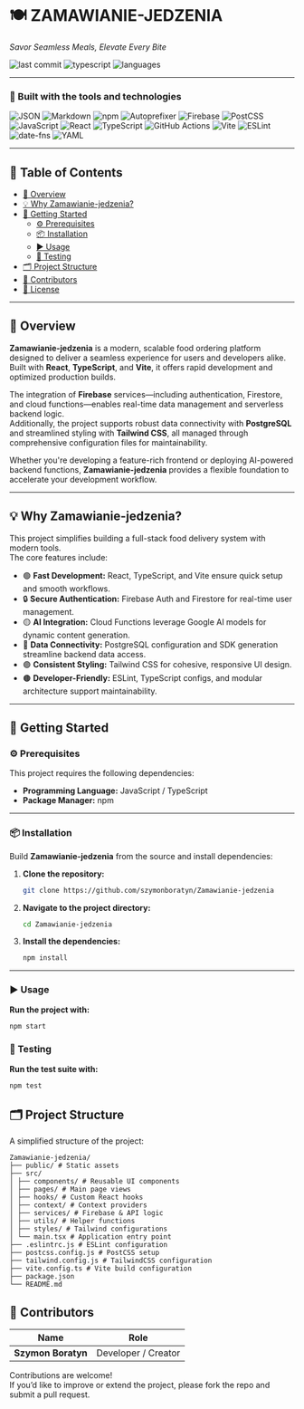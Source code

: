 # 🍽️ ZAMAWIANIE-JEDZENIA

*Savor Seamless Meals, Elevate Every Bite*

![last commit](https://img.shields.io/github/last-commit/szymonboratyn/Zamawianie-jedzenia?color=blue&label=last%20commit)
![typescript](https://img.shields.io/badge/typescript-94.9%25-blue)
![languages](https://img.shields.io/github/languages/count/szymonboratyn/Zamawianie-jedzenia)

---

### 🧰 Built with the tools and technologies

![JSON](https://img.shields.io/badge/JSON-black?logo=json&logoColor=white)
![Markdown](https://img.shields.io/badge/Markdown-000000?logo=markdown&logoColor=white)
![npm](https://img.shields.io/badge/npm-CB3837?logo=npm&logoColor=white)
![Autoprefixer](https://img.shields.io/badge/Autoprefixer-DD3735?logo=autoprefixer&logoColor=white)
![Firebase](https://img.shields.io/badge/Firebase-FFCA28?logo=firebase&logoColor=black)
![PostCSS](https://img.shields.io/badge/PostCSS-DD3A0A?logo=postcss&logoColor=white)
![JavaScript](https://img.shields.io/badge/JavaScript-F7DF1E?logo=javascript&logoColor=black)
![React](https://img.shields.io/badge/React-20232A?logo=react&logoColor=61DAFB)
![TypeScript](https://img.shields.io/badge/TypeScript-007ACC?logo=typescript&logoColor=white)
![GitHub Actions](https://img.shields.io/badge/GitHub%20Actions-2088FF?logo=githubactions&logoColor=white)
![Vite](https://img.shields.io/badge/Vite-646CFF?logo=vite&logoColor=white)
![ESLint](https://img.shields.io/badge/ESLint-4B32C3?logo=eslint&logoColor=white)
![date-fns](https://img.shields.io/badge/date--fns-770C56)
![YAML](https://img.shields.io/badge/YAML-CB171E?logo=yaml&logoColor=white)

---

## 📑 Table of Contents

- [🧩 Overview](#-overview)
- [💡 Why Zamawianie-jedzenia?](#-why-zamawianie-jedzenia)
- [🚀 Getting Started](#-getting-started)
  - [⚙️ Prerequisites](#️-prerequisites)
  - [📦 Installation](#-installation)
  - [▶️ Usage](#️-usage)
  - [🧪 Testing](#-testing)
- [🗂️ Project Structure](#️-project-structure)
- [👥 Contributors](#-contributors)
- [📄 License](#-license)

---

## 🧩 Overview

**Zamawianie-jedzenia** is a modern, scalable food ordering platform designed to deliver a seamless experience for users and developers alike.  
Built with **React**, **TypeScript**, and **Vite**, it offers rapid development and optimized production builds.  

The integration of **Firebase** services—including authentication, Firestore, and cloud functions—enables real-time data management and serverless backend logic.  
Additionally, the project supports robust data connectivity with **PostgreSQL** and streamlined styling with **Tailwind CSS**, all managed through comprehensive configuration files for maintainability.

Whether you're developing a feature-rich frontend or deploying AI-powered backend functions, **Zamawianie-jedzenia** provides a flexible foundation to accelerate your development workflow.

---

## 💡 Why Zamawianie-jedzenia?

This project simplifies building a full-stack food delivery system with modern tools.  
The core features include:

- 🟢 **Fast Development:** React, TypeScript, and Vite ensure quick setup and smooth workflows.  
- 🔒 **Secure Authentication:** Firebase Auth and Firestore for real-time user management.  
- 🟡 **AI Integration:** Cloud Functions leverage Google AI models for dynamic content generation.  
- 🔵 **Data Connectivity:** PostgreSQL configuration and SDK generation streamline backend data access.  
- 🟣 **Consistent Styling:** Tailwind CSS for cohesive, responsive UI design.  
- 🟤 **Developer-Friendly:** ESLint, TypeScript configs, and modular architecture support maintainability.

---

## 🚀 Getting Started

### ⚙️ Prerequisites

This project requires the following dependencies:

- **Programming Language:** JavaScript / TypeScript  
- **Package Manager:** npm  

---

### 📦 Installation

Build **Zamawianie-jedzenia** from the source and install dependencies:

1. **Clone the repository:**
   ```bash
   git clone https://github.com/szymonboratyn/Zamawianie-jedzenia
2. **Navigate to the project directory:**
   ```bash
   cd Zamawianie-jedzenia
3. **Install the dependencies:**
   ```bash
   npm install

---

### ▶️ Usage

**Run the project with:**
```bash
npm start
```
### 🧪 Testing

**Run the test suite with:**
```bash
npm test
```

## 🗂️ Project Structure

A simplified structure of the project:

```
Zamawianie-jedzenia/
├── public/ # Static assets
├── src/
│ ├── components/ # Reusable UI components
│ ├── pages/ # Main page views
│ ├── hooks/ # Custom React hooks
│ ├── context/ # Context providers
│ ├── services/ # Firebase & API logic
│ ├── utils/ # Helper functions
│ ├── styles/ # Tailwind configurations
│ └── main.tsx # Application entry point
├── .eslintrc.js # ESLint configuration
├── postcss.config.js # PostCSS setup
├── tailwind.config.js # TailwindCSS configuration
├── vite.config.ts # Vite build configuration
├── package.json
└── README.md
```

## 👥 Contributors

| Name | Role |
|------|------|
| **Szymon Boratyn** | Developer / Creator |

Contributions are welcome!  
If you’d like to improve or extend the project, please fork the repo and submit a pull request.
